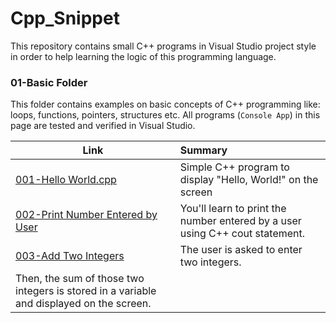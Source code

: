 # Cpp_Snippet
This repository contains small C++ programs in Visual Studio project style in order to help learning the logic of this programming language.

### 01-Basic Folder
This folder contains examples on basic concepts of C++ programming like: loops, functions, pointers, structures etc. All programs (`Console App`) in this page are tested and verified in Visual Studio.

| Link          | Summary                                                                                                       |
| ------------------------------------------ |:---------------------------------------------------------------------------------|
|[001-Hello World.cpp](/01-Basic/001-Hello%20World/001-Hello%20World/001-Hello%20World.cpp)| Simple C++ program to display "Hello, World!" on the screen|
|[002-Print Number Entered by User](/01-Basic/002-Print%20Number%20Entered%20by%20User/002-Print%20Number%20Entered%20by%20User/002-Print%20Number%20Entered%20by%20User.cpp)|You'll learn to print the number entered by a user using C++ cout statement.|
|[003-Add Two Integers](/01-Basic/003-Add%20Two%20Integers/003-Add%20Two%20Integers/003-Add%20Two%20Integers.cpp)|The user is asked to enter two integers. 
Then, the sum of those two integers is stored in a variable and displayed on the screen.|
